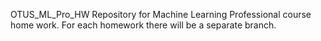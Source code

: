 OTUS_ML_Pro_HW
Repository for Machine Learning Professional course home work.
For each homework there will be a separate branch.
